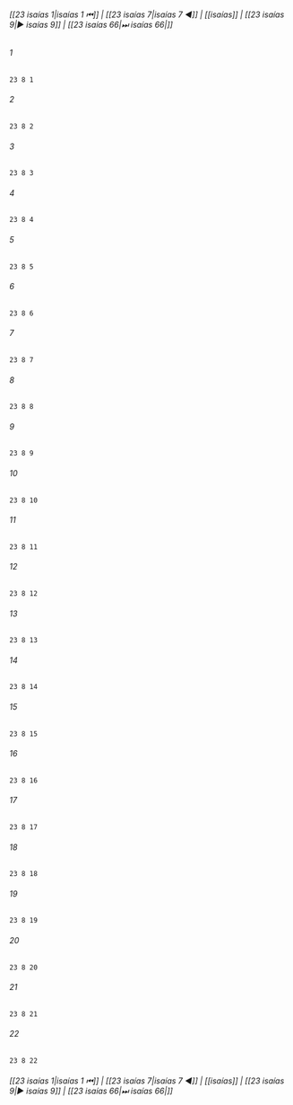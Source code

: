
###### [[23 isaías 1|isaías 1 ⏮]] | [[23 isaías 7|isaías 7 ◀]] | [[isaías]] | [[23 isaías 9|▶ isaías 9]] | [[23 isaías 66|⏭ isaías 66|]]

###### 1
``` verse
23 8 1 
```
###### 2
``` verse
23 8 2 
```
###### 3
``` verse
23 8 3 
```
###### 4
``` verse
23 8 4 
```
###### 5
``` verse
23 8 5 
```
###### 6
``` verse
23 8 6 
```
###### 7
``` verse
23 8 7 
```
###### 8
``` verse
23 8 8 
```
###### 9
``` verse
23 8 9 
```
###### 10
``` verse
23 8 10 
```
###### 11
``` verse
23 8 11 
```
###### 12
``` verse
23 8 12 
```
###### 13
``` verse
23 8 13 
```
###### 14
``` verse
23 8 14 
```
###### 15
``` verse
23 8 15 
```
###### 16
``` verse
23 8 16 
```
###### 17
``` verse
23 8 17 
```
###### 18
``` verse
23 8 18 
```
###### 19
``` verse
23 8 19 
```
###### 20
``` verse
23 8 20 
```
###### 21
``` verse
23 8 21 
```
###### 22
``` verse
23 8 22 
```

###### [[23 isaías 1|isaías 1 ⏮]] | [[23 isaías 7|isaías 7 ◀]] | [[isaías]] | [[23 isaías 9|▶ isaías 9]] | [[23 isaías 66|⏭ isaías 66|]]

